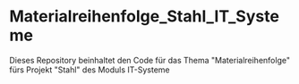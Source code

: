 # Materialreihenfolge_Stahl_IT_Systeme
Dieses Repository beinhaltet den Code für das Thema "Materialreihenfolge" fürs Projekt "Stahl" des Moduls IT-Systeme

